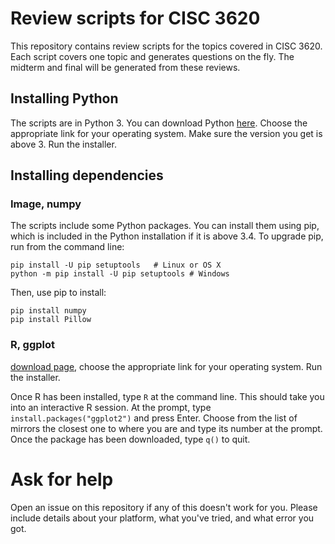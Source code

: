 # Review scripts for CISC 3620

This repository contains review scripts for the topics covered in CISC 3620. Each script covers one topic and generates questions on the fly. The midterm and final will be generated from these reviews.

## Installing Python

The scripts are in Python 3. You can download Python [here](https://www.python.org/downloads/). Choose the appropriate link for your operating system. Make sure the version you get is above 3. Run the installer.

## Installing dependencies

### Image, numpy

The scripts include some Python packages. You can install them using pip, which is included in the Python installation if it is above 3.4. To upgrade pip, run from the command line:

```
pip install -U pip setuptools	# Linux or OS X
python -m pip install -U pip setuptools	# Windows
```

Then, use pip to install:

```
pip install numpy
pip install Pillow
```

### R, ggplot

[download page](http://lib.stat.cmu.edu/R/CRAN/), choose the appropriate link for your operating system. Run the installer.

Once R has been installed, type `R` at the command line. This should take you into an interactive R session. At the prompt, type `install.packages("ggplot2")` and press Enter. Choose from the list of mirrors the closest one to where you are and type its number at the prompt. Once the package has been downloaded, type `q()` to quit.

# Ask for help
Open an issue on this repository if any of this doesn't work for you. Please include details about your platform, what you've tried, and what error you got.
